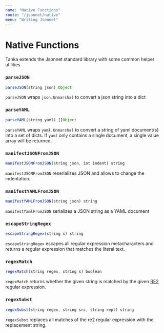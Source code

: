 ```yaml
---
name: "Native Functions"
route: "/jsonnet/native"
menu: "Writing Jsonnet"
---
```


# Native Functions

Tanka extends the Jsonnet standard library with some common helper utilities.

### `parseJSON`

```ts
parseJSON(string json) Object
```

`parseJSON` wraps `json.Unmarshal` to convert a json string into a dict

### `parseYAML`

```ts
parseYAML(string yaml) []Object
```

`parseYAML` wraps `yaml.Unmarshal` to convert a string of yaml document(s) into
a set of dicts. If `yaml` only contains a single document, a single value array
will be returned.

### `manifestJSONFromJSON`

```ts
manifestJSONFromJSON(string json, int indent) string
```

`manifestJSONFromJSON` reserializes JSON and allows to change the indentation.

### `manifestYAMLFromJSON`

```ts
manifestYAMLFromJSON(string json) string
```

`manifestYamlFromJSON` serializes a JSON string as a YAML document

### `escapeStringRegex`

```ts
escapeStringRegex(string s) string
```

`escapeStringRegex` escapes all regular expression metacharacters and returns a
regular expression that matches the literal text.

### `regexMatch`

```ts
regexMatch(string regex, string s) boolean
```

`regexMatch` returns whether the given string is matched by the given
[RE2](https://golang.org/s/re2syntax) regular expression.

### `regexSubst`

```ts
regexSubst(string regex, string src, string repl) string
```

`regexSubst` replaces all matches of the re2 regular expression with the
replacement string.
